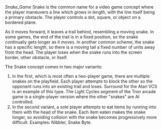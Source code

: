 *Snake_Game*
Snake is the common name for a video game concept where the player maneuvers a line which grows in length, with the line itself being a primary obstacle. 
The player controls a dot, square, or object on a bordered plane. 

As it moves forward, it leaves a trail behind, resembling a moving snake. 
In some games, the end of the trail is in a fixed position, so the snake continually gets longer as it moves. 
In another common scheme, the snake has a specific length, so there is a moving tail a fixed number of units away from the head. 
The player loses when the snake runs into the screen border, other obstacle, or itself.

The Snake concept comes in two major variants:
  1. In the first, which is most often a two-player game, there are multiple snakes on the playfield. 
     Each player attempts to block the other so the opponent runs into an existing trail and loses. 
     Surround for the Atari VCS is an example of this type. 
     The Light Cycles segment of the Tron arcade game is a single-player version where the other "snakes" are AI controlled.
  2. In the second variant, a sole player attempts to eat items by running into them with the head of the snake. 
     Each item eaten makes the snake longer, so avoiding collision with the snake becomes progressively more difficult. Examples: Nibbler, Snake Byte.
